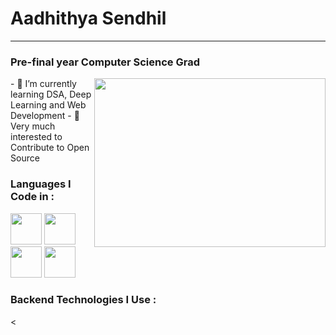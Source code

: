 #  Aadhithya Sendhil
---
### Pre-final year Computer Science Grad
<img align="right" width='370' height='270' src='https://media1.tenor.com/m/41I-iMyClCgAAAAd/programmer-programming.gif'>
- 🌱 I’m currently learning DSA, Deep Learning and Web Development
- 👯 Very much interested to Contribute to Open Source

### Languages I Code in : 
<img height='50px' width='50px' src='https://cdn-icons-png.flaticon.com/512/5968/5968350.png'>
<img height='50px' width='50px' src='https://cdn-icons-png.flaticon.com/512/226/226777.png'>
<img height='50px' width='50px' src='https://www.interviewbit.com/blog/wp-content/uploads/2021/09/C-2.png'>
<img height='50px' width='50px' src='https://upload.wikimedia.org/wikipedia/commons/thumb/b/bd/Logo_C_sharp.svg/910px-Logo_C_sharp.svg.png'>


### Backend Technologies I Use :

<
<!--
**PazhayaSoru/PazhayaSoru** is a ✨ _special_ ✨ repository because its `README.md` (this file) appears on your GitHub profile.

Here are some ideas to get you started:

- 🔭 I’m currently working on ...
- 🌱 I’m currently learning ...
- 👯 I’m looking to collaborate on ...
- 🤔 I’m looking for help with ...
- 💬 Ask me about ...
- 📫 How to reach me: ...
- 😄 Pronouns: ...
- ⚡ Fun fact: ...
-->
